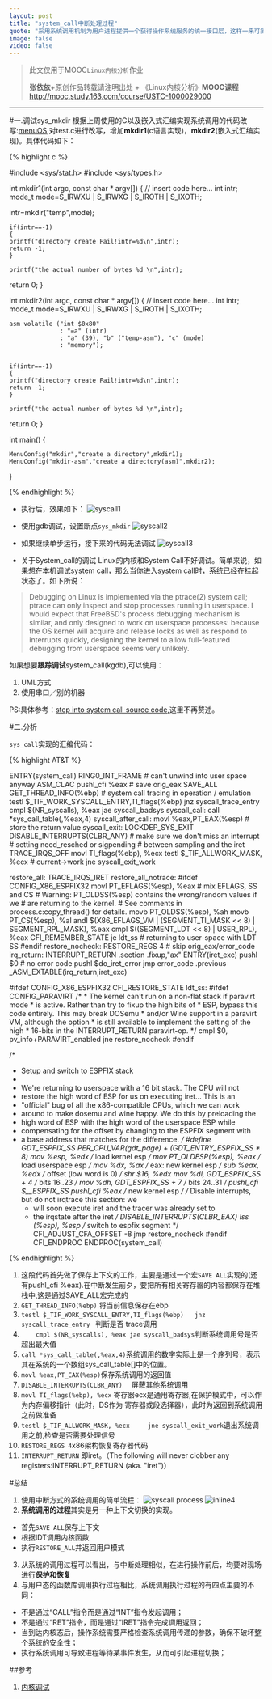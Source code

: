 ```yaml
---
layout: post
title: "system_call中断处理过程"
quote: "采用系统调用机制为用户进程提供一个获得操作系统服务的统一接口层，这样一来可简化用户进程的实现，把一些共性的、繁琐的、与硬件相关、与特权指令相关的任务放到操作系统层来实现，但提供一个简洁的接口给用户进程调用；"
image: false
video: false
---
```


>此文仅用于MOOC`Linux内核分析`作业
>
>**张依依**+原创作品转载请注明出处 + 《Linux内核分析》**MOOC课程**http://mooc.study.163.com/course/USTC-1000029000


*****



#一.调试sys_mkdir
根据上周使用的C以及嵌入式汇编实现系统调用的代码改写:[menuOS](https://github.com/mengning/menu),对test.c进行改写，增加**mkdir1**(c语言实现)，**mkdir2**(嵌入式汇编实现)。具体代码如下：


{% highlight c %}



#include <sys/stat.h>
#include <sys/types.h>



int mkdir1(int argc, const char * argv[]) {
    // insert code here...
    int intr;
    mode_t mode=S_IRWXU | S_IRWXG | S_IROTH | S_IXOTH;


   intr=mkdir("temp",mode);


    if(intr==-1)
    {
    printf("directory create Fail!intr=%d\n",intr);
    return -1;
    }

    printf("the actual number of bytes %d \n",intr);

  return 0;
}

int mkdir2(int argc, const char * argv[]) {
    // insert code here...
    int intr;
    mode_t mode=S_IRWXU | S_IRWXG | S_IROTH | S_IXOTH;

    asm volatile ("int $0x80"
                  : "=a" (intr)
                  : "a" (39), "b" ("temp-asm"), "c" (mode)
                  : "memory");


    if(intr==-1)
    {
    printf("directory create Fail!intr=%d\n",intr);
    return -1;
    }

    printf("the actual number of bytes %d \n",intr);

  return 0;
}

int main()
{

    MenuConfig("mkdir","create a directory",mkdir1);
    MenuConfig("mkdir-asm","create a directory(asm)",mkdir2);
  
}

{% endhighlight %}

- 执行后，效果如下：
![syscall1](/media/2015-4-4/syscall1.png)

- 使用gdb调试，设置断点`sys_mkdir`
![syscall2](/media/2015-4-4/syscall4.png)

- 如果继续单步运行，接下来的代码无法调试
![syscall3](/media/2015-4-4/syscall5.png)

- 关于System_call的调试
Linux的内核和System Call不好调试。简单来说，如果想在本机调试system call，那么当你进入system call时，系统已经在挂起状态了。如下所说：

>Debugging on Linux is implemented via the ptrace(2) system call; ptrace can only inspect and stop processes running in userspace. I would expect that FreeBSD's process debugging mechanism is similar, and only designed to work on userspace processes: because the OS kernel will acquire and release locks as well as respond to interrupts quickly, designing the kernel to allow full-featured debugging from userspace seems very unlikely.

如果想要**跟踪调试**system_call(kgdb),可以使用：

1. UML方式
2. 使用串口／别的机器

PS:具体参考：[step into system call source code](http://stackoverflow.com/questions/5999205/cannot-step-into-system-call-source-code),这里不再赘述。


#二.分析

`sys_call`实现的汇编代码：

{% highlight AT&T %}

ENTRY(system_call)
	RING0_INT_FRAME			# can't unwind into user space anyway
	ASM_CLAC
	pushl_cfi %eax			# save orig_eax
	SAVE_ALL
	GET_THREAD_INFO(%ebp)
					# system call tracing in operation / emulation
	testl $_TIF_WORK_SYSCALL_ENTRY,TI_flags(%ebp)
	jnz syscall_trace_entry
	cmpl $(NR_syscalls), %eax
	jae syscall_badsys
syscall_call:
	call *sys_call_table(,%eax,4)
syscall_after_call:
	movl %eax,PT_EAX(%esp)		# store the return value
syscall_exit:
	LOCKDEP_SYS_EXIT
	DISABLE_INTERRUPTS(CLBR_ANY)	# make sure we don't miss an interrupt
					# setting need_resched or sigpending
					# between sampling and the iret
	TRACE_IRQS_OFF
	movl TI_flags(%ebp), %ecx
	testl $_TIF_ALLWORK_MASK, %ecx	# current->work
	jne syscall_exit_work

restore_all:
	TRACE_IRQS_IRET
restore_all_notrace:
#ifdef CONFIG_X86_ESPFIX32
	movl PT_EFLAGS(%esp), %eax	# mix EFLAGS, SS and CS
	# Warning: PT_OLDSS(%esp) contains the wrong/random values if we
	# are returning to the kernel.
	# See comments in process.c:copy_thread() for details.
	movb PT_OLDSS(%esp), %ah
	movb PT_CS(%esp), %al
	andl $(X86_EFLAGS_VM | (SEGMENT_TI_MASK << 8) | SEGMENT_RPL_MASK), %eax
	cmpl $((SEGMENT_LDT << 8) | USER_RPL), %eax
	CFI_REMEMBER_STATE
	je ldt_ss			# returning to user-space with LDT SS
#endif
restore_nocheck:
	RESTORE_REGS 4			# skip orig_eax/error_code
irq_return:
	INTERRUPT_RETURN
.section .fixup,"ax"
ENTRY(iret_exc)
	pushl $0			# no error code
	pushl $do_iret_error
	jmp error_code
.previous
	_ASM_EXTABLE(irq_return,iret_exc)

#ifdef CONFIG_X86_ESPFIX32
	CFI_RESTORE_STATE
ldt_ss:
#ifdef CONFIG_PARAVIRT
	/*
	 * The kernel can't run on a non-flat stack if paravirt mode
	 * is active.  Rather than try to fixup the high bits of
	 * ESP, bypass this code entirely.  This may break DOSemu
	 * and/or Wine support in a paravirt VM, although the option
	 * is still available to implement the setting of the high
	 * 16-bits in the INTERRUPT_RETURN paravirt-op.
	 */
	cmpl $0, pv_info+PARAVIRT_enabled
	jne restore_nocheck
#endif

/*
 * Setup and switch to ESPFIX stack
 *
 * We're returning to userspace with a 16 bit stack. The CPU will not
 * restore the high word of ESP for us on executing iret... This is an
 * "official" bug of all the x86-compatible CPUs, which we can work
 * around to make dosemu and wine happy. We do this by preloading the
 * high word of ESP with the high word of the userspace ESP while
 * compensating for the offset by changing to the ESPFIX segment with
 * a base address that matches for the difference.
 */
#define GDT_ESPFIX_SS PER_CPU_VAR(gdt_page) + (GDT_ENTRY_ESPFIX_SS * 8)
	mov %esp, %edx			/* load kernel esp */
	mov PT_OLDESP(%esp), %eax	/* load userspace esp */
	mov %dx, %ax			/* eax: new kernel esp */
	sub %eax, %edx			/* offset (low word is 0) */
	shr $16, %edx
	mov %dl, GDT_ESPFIX_SS + 4 /* bits 16..23 */
	mov %dh, GDT_ESPFIX_SS + 7 /* bits 24..31 */
	pushl_cfi $__ESPFIX_SS
	pushl_cfi %eax			/* new kernel esp */
	/* Disable interrupts, but do not irqtrace this section: we
	 * will soon execute iret and the tracer was already set to
	 * the irqstate after the iret */
	DISABLE_INTERRUPTS(CLBR_EAX)
	lss (%esp), %esp		/* switch to espfix segment */
	CFI_ADJUST_CFA_OFFSET -8
	jmp restore_nocheck
#endif
	CFI_ENDPROC
ENDPROC(system_call)

{% endhighlight %}


1. 这段代码首先做了保存上下文的工作，主要是通过一个宏`SAVE ALL`实现的(还有pushl_cfi %eax).在中断发生前夕，要把所有相关寄存器的内容都保存在堆栈中,这是通过SAVE_ALL宏完成的
2. `GET_THREAD_INFO(%ebp)` 将当前信息保存在ebp
3. `testl $_TIF_WORK_SYSCALL_ENTRY,TI_flags(%ebp)  
  jnz syscall_trace_entry `
  判断是否 trace调用
4. `	cmpl $(NR_syscalls), %eax
	jae syscall_badsys`判断系统调用号是否超出最大值
5. `call *sys_call_table(,%eax,4)`系统调用的数字实际上是一个序列号，表示其在系统的一个数组sys_call_table[]中的位置。
7. `movl %eax,PT_EAX(%esp)`保存系统调用的返回值
8. `DISABLE_INTERRUPTS(CLBR_ANY)  ` 屏蔽其他系统调用
9. `movl TI_flags(%ebp), %ecx` 寄存器ecx是通用寄存器,在保护模式中，可以作为内存偏移指针（此时，DS作为 寄存器或段选择器），此时为返回到系统调用之前做准备
10. `testl $_TIF_ALLWORK_MASK, %ecx     jne syscall_exit_work`退出系统调用之前,检查是否需要处理信号  
11. `RESTORE_REGS 4`x86架构恢复寄存器代码
12. `INTERRUPT_RETURN` 即iret。（The following will never clobber any registers:INTERRUPT_RETURN (aka. "iret")）




#总结

1. 使用中断方式的系统调用的简单流程：
![syscall process](https://www.ibm.com/developerworks/linux/library/l-system-calls/figure1.gif)
![inline4](https://www.ibm.com/developerworks/linux/library/l-system-calls/figure2.gif)
2. **系统调用的过程**其实是另一种上下文切换的实现。
  - 首先`SAVE ALL`保存上下文
  - 根据IDT调用内核函数
  - 执行`RESTORE_ALL`并返回用户模式
3. 从系统的调用过程可以看出，与中断处理相似，在进行操作前后，均要对现场进行**保护和恢复**
4. 与用户态的函数库调用执行过程相比，系统调用执行过程的有四点主要的不同：
  - 不是通过“CALL”指令而是通过“INT”指令发起调用；
  - 不是通过“RET”指令，而是通过“IRET”指令完成调用返回；
  - 当到达内核态后，操作系统需要严格检查系统调用传递的参数，确保不破坏整个系统的安全性；
  - 执行系统调用可导致进程等待某事件发生，从而可引起进程切换；

##参考
1. [内核调试](http://my.oschina.net/fgq611/blog/113249)
